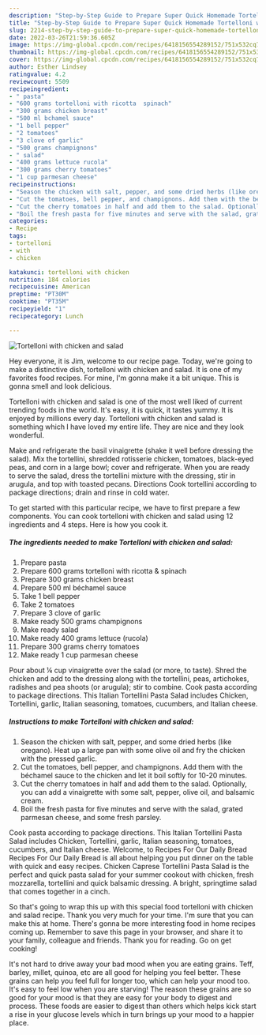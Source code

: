 ```yaml
---
description: "Step-by-Step Guide to Prepare Super Quick Homemade Tortelloni with chicken and salad"
title: "Step-by-Step Guide to Prepare Super Quick Homemade Tortelloni with chicken and salad"
slug: 2214-step-by-step-guide-to-prepare-super-quick-homemade-tortelloni-with-chicken-and-salad
date: 2022-03-26T21:59:36.605Z
image: https://img-global.cpcdn.com/recipes/6418156554289152/751x532cq70/tortelloni-with-chicken-and-salad-recipe-main-photo.jpg
thumbnail: https://img-global.cpcdn.com/recipes/6418156554289152/751x532cq70/tortelloni-with-chicken-and-salad-recipe-main-photo.jpg
cover: https://img-global.cpcdn.com/recipes/6418156554289152/751x532cq70/tortelloni-with-chicken-and-salad-recipe-main-photo.jpg
author: Esther Lindsey
ratingvalue: 4.2
reviewcount: 5509
recipeingredient:
- " pasta"
- "600 grams tortelloni with ricotta  spinach"
- "300 grams chicken breast"
- "500 ml bchamel sauce"
- "1 bell pepper"
- "2 tomatoes"
- "3 clove of garlic"
- "500 grams champignons"
- " salad"
- "400 grams lettuce rucola"
- "300 grams cherry tomatoes"
- "1 cup parmesan cheese"
recipeinstructions:
- "Season the chicken with salt, pepper, and some dried herbs (like oregano). Heat up a large pan with some olive oil and fry the chicken with the pressed garlic."
- "Cut the tomatoes, bell pepper, and champignons. Add them with the béchamel sauce to the chicken and let it boil softly for 10-20 minutes."
- "Cut the cherry tomatoes in half and add them to the salad. Optionally, you can add a vinaigrette with some salt, pepper, olive oil, and balsamic cream."
- "Boil the fresh pasta for five minutes and serve with the salad, grated parmesan cheese, and some fresh parsley."
categories:
- Recipe
tags:
- tortelloni
- with
- chicken

katakunci: tortelloni with chicken 
nutrition: 184 calories
recipecuisine: American
preptime: "PT30M"
cooktime: "PT35M"
recipeyield: "1"
recipecategory: Lunch

---
```



![Tortelloni with chicken and salad](https://img-global.cpcdn.com/recipes/6418156554289152/751x532cq70/tortelloni-with-chicken-and-salad-recipe-main-photo.jpg)

Hey everyone, it is Jim, welcome to our recipe page. Today, we're going to make a distinctive dish, tortelloni with chicken and salad. It is one of my favorites food recipes. For mine, I'm gonna make it a bit unique. This is gonna smell and look delicious.

Tortelloni with chicken and salad is one of the most well liked of current trending foods in the world. It's easy, it is quick, it tastes yummy. It is enjoyed by millions every day. Tortelloni with chicken and salad is something which I have loved my entire life. They are nice and they look wonderful.

Make and refrigerate the basil vinaigrette (shake it well before dressing the salad). Mix the tortellini, shredded rotisserie chicken, tomatoes, black-eyed peas, and corn in a large bowl; cover and refrigerate. When you are ready to serve the salad, dress the tortellini mixture with the dressing, stir in arugula, and top with toasted pecans. Directions Cook tortellini according to package directions; drain and rinse in cold water.


To get started with this particular recipe, we have to first prepare a few components. You can cook tortelloni with chicken and salad using 12 ingredients and 4 steps. Here is how you cook it.

<!--inarticleads1-->

##### The ingredients needed to make Tortelloni with chicken and salad:

1. Prepare  pasta
1. Prepare 600 grams tortelloni with ricotta &amp; spinach
1. Prepare 300 grams chicken breast
1. Prepare 500 ml béchamel sauce
1. Take 1 bell pepper
1. Take 2 tomatoes
1. Prepare 3 clove of garlic
1. Make ready 500 grams champignons
1. Make ready  salad
1. Make ready 400 grams lettuce (rucola)
1. Prepare 300 grams cherry tomatoes
1. Make ready 1 cup parmesan cheese


Pour about ¼ cup vinaigrette over the salad (or more, to taste). Shred the chicken and add to the dressing along with the tortellini, peas, artichokes, radishes and pea shoots (or arugula); stir to combine. Cook pasta according to package directions. This Italian Tortellini Pasta Salad includes Chicken, Tortellini, garlic, Italian seasoning, tomatoes, cucumbers, and Italian cheese. 

<!--inarticleads2-->

##### Instructions to make Tortelloni with chicken and salad:

1. Season the chicken with salt, pepper, and some dried herbs (like oregano). Heat up a large pan with some olive oil and fry the chicken with the pressed garlic.
1. Cut the tomatoes, bell pepper, and champignons. Add them with the béchamel sauce to the chicken and let it boil softly for 10-20 minutes.
1. Cut the cherry tomatoes in half and add them to the salad. Optionally, you can add a vinaigrette with some salt, pepper, olive oil, and balsamic cream.
1. Boil the fresh pasta for five minutes and serve with the salad, grated parmesan cheese, and some fresh parsley.


Cook pasta according to package directions. This Italian Tortellini Pasta Salad includes Chicken, Tortellini, garlic, Italian seasoning, tomatoes, cucumbers, and Italian cheese. Welcome, to Recipes For Our Daily Bread Recipes For Our Daily Bread is all about helping you put dinner on the table with quick and easy recipes. Chicken Caprese Tortellini Pasta Salad is the perfect and quick pasta salad for your summer cookout with chicken, fresh mozzarella, tortellini and quick balsamic dressing. A bright, springtime salad that comes together in a cinch. 

So that's going to wrap this up with this special food tortelloni with chicken and salad recipe. Thank you very much for your time. I'm sure that you can make this at home. There's gonna be more interesting food in home recipes coming up. Remember to save this page in your browser, and share it to your family, colleague and friends. Thank you for reading. Go on get cooking!

It's not hard to drive away your bad mood when you are eating grains. Teff, barley, millet, quinoa, etc are all good for helping you feel better. These grains can help you feel full for longer too, which can help your mood too. It's easy to feel low when you are starving! The reason these grains are so good for your mood is that they are easy for your body to digest and process. These foods are easier to digest than others which helps kick start a rise in your glucose levels which in turn brings up your mood to a happier place.
